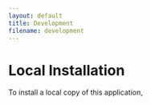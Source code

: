 ```yaml
---
layout: default
title: Development
filename: development
---
```


# Local Installation

To install a local copy of this application, 
